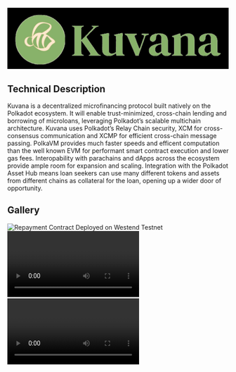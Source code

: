 ![Kuvana](assets/true-icon.jpg)


## Technical Description
Kuvana is a decentralized microfinancing protocol built natively on the Polkadot ecosystem. It will enable trust-minimized, cross-chain lending and borrowing of microloans, leveraging Polkadot’s scalable multichain architecture. Kuvana uses Polkadot’s Relay Chain security, XCM for cross-consensus communication and XCMP for efficient cross-chain message passing. PolkaVM provides much faster speeds and efficent computation than the well known EVM for performant smart contract execution and lower gas fees. Interopability with parachains and dApps across the ecosystem provide ample room for expansion and scaling. Integration with the Polkadot Asset Hub means loan seekers can use many different tokens and assets from different chains as collateral for the loan, opening up a wider door of opportunity.

## Gallery
![Repayment Contract Deployed on Westend Testnet](readme-assets/image.pngimage.png)
![Demo of Loan Repayment Smart Contract](<readme-assets/2025-04-20 10-20-58.mkv>)
![Demo of Lending Smart Contract](<readme-assets/2025-04-20 12-37-38.mkv>)